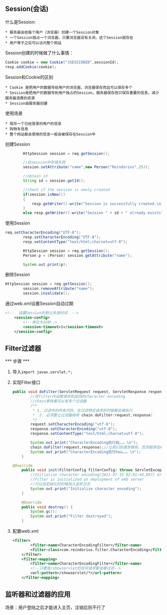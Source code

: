 ## Session(会话)

什么是Session:

	* 服务器会给每个用户（浏览器）创建一个Session对象
	* 一个Session独占一个浏览器，只要浏览器没有关闭，这个Session就存在
	* 用户等于之后可以访问整个网站



Session创建的时候做了什么事情：

```java
Cookie cookie = new Cookie("JSESSIONID",sessionId);
resp.addCookie(cookie);
```



Session和Cookie的区别

	* Cookie 是把用户的数据写给用户的浏览器，浏览器保存而且可以保存多个
	* Session是把用户的数据写到用户独占的Session，服务器保存但只保存重要的信息，减少服务器浪费的资源
	* Session由服务器创建



使用场景

	* 保存一个已经登录的用户的信息
	* 购物车信息
	* 整个网站都会使用的信息一般会被保存在Session中



创建Session

```java
		HttpSession session = req.getSession();

        //在session中存储东西
        session.setAttribute("name",new Person("Reindorius",25));

        //obtain id
        String id = session.getId();

        //check if the session is newly created
        if(session.isNew())
        {
            resp.getWriter().write("Session is successfully created.\nID: " + id);
        }
        else resp.getWriter().write("Session " + id + " already exists");
```



使用Session

```java
req.setCharacterEncoding("UTF-8");
        resp.setCharacterEncoding("UTF-8");
        resp.setContentType("text/html;charset=utf-8");

        HttpSession session = req.getSession();
        Person p = (Person) session.getAttribute("name");

        System.out.print(p);
```



删除Session

```java
HttpSession session = req.getSession();
        session.removeAttribute("name");
        session.invalidate();
```





通过web.xml设置Session自动过期

```xml
<!--  设置Session的默认失效时间  -->
    <session-config>
        <!--单位为分钟-->
        <session-timeout>1</session-timeout>
    </session-config>
```





## Filter过滤器

*** 步骤 ***

1. 导入`import javax.servlet.*;`

2. 实现Filter接口

   ```java
   public void doFilter(ServletRequest request, ServletResponse response, FilterChain chain) throws IOException, ServletException {
           //在filter内设置请求和返回的character encoding
           //chain意味着可以有多个过滤器
           /**
            * 1. 过滤中的所有代码，在过滤特定请求的时候都会被执行
            *  2. 必须要让过滤器继续 chain.doFilter(request,response)
            */
           request.setCharacterEncoding("utf-8");
           response.setCharacterEncoding("utf-8");
           response.setContentType("text/html;charset=utf-8");
   
           System.out.print("CharacterEncoding执行前。。。\n");
           chain.doFilter(request,response);//让我们的请求继续，否则程序会停止，request和response不会向下转接
           System.out.print("CharacterEncoding执行hou。。。\n");
       }
   
   @Override
       public void init(FilterConfig filterConfig) throws ServletException {
           //Initialize character encoding[2021-07-15 02:01:44,687] Artifact javaweb-filter:war exploded: Artifact is deployed successfully
           //Filter is initialized on deployment of web server
           //可以在初始化的时候加入监听日志
           System.out.print("Initialize character encoding");
       }
   
       @Override
       public void destroy() {
           System.gc();
           System.out.print("Filter destroyed");
       }
   ```

3. 配置web.xml

   ```xml
   <filter>
           <filter-name>CharacterEncodingFilter</filter-name>
           <filter-class>com.reindorius.filter.CharacterEncoding</filter-class>
       </filter>
       <filter-mapping>
           <filter-name>CharacterEncodingFilter</filter-name>
           <!--只要是/showservlet的任何请求都会被过滤-->
           <url-pattern>/showservlet/*</url-pattern>
       </filter-mapping>
   ```





## 监听器和过滤器的应用

场景：用户登陆之后才能进入主页，注销后则不行了